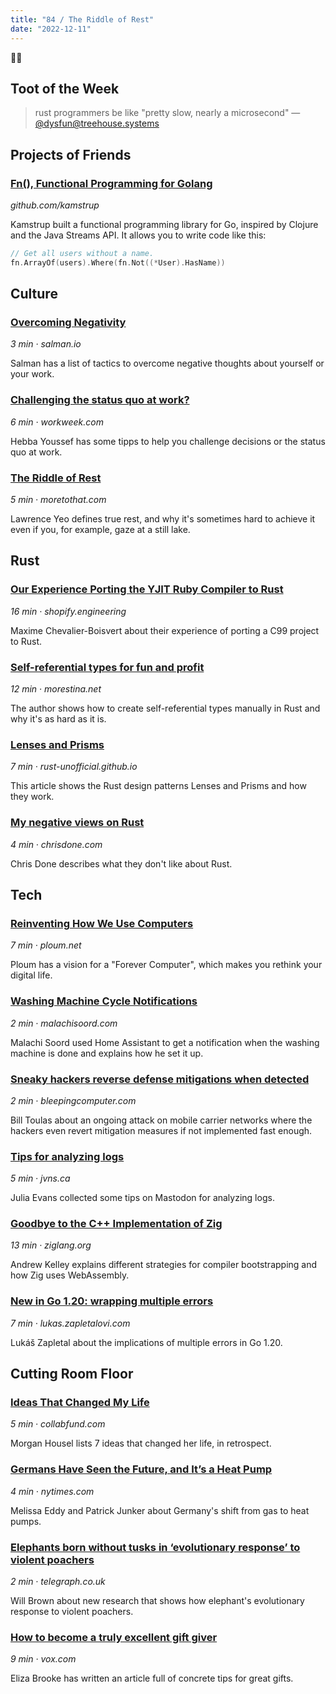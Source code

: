 ```yaml
---
title: "84 / The Riddle of Rest"
date: "2022-12-11"
---
```


✌🏻

## Toot of the Week

> rust programmers be like "pretty slow, nearly a microsecond"
> — [@dysfun@treehouse.systems](https://social.treehouse.systems/@dysfun/109472314305715171)

## Projects of Friends

### [Fn(), Functional Programming for Golang](https://click.arne.me?issue=84&url=https://github.com/kamstrup/fn)

_github.com/kamstrup_

Kamstrup built a functional programming library for Go, inspired by Clojure and
the Java Streams API. It allows you to write code like this:

```go
// Get all users without a name.
fn.ArrayOf(users).Where(fn.Not((*User).HasName))
```

## Culture

### [Overcoming Negativity](https://click.arne.me?issue=84&url=https://salman.io/blog/overcoming-negativity/)

_3 min · salman.io_

Salman has a list of tactics to overcome negative thoughts about yourself or your work.

### [Challenging the status quo at work?](https://click.arne.me?issue=84&url=https://workweek.com/2022/11/28/challenging-the-status-quo-at-work/)

_6 min · workweek.com_

Hebba Youssef has some tipps to help you challenge decisions or the status quo
at work.

### [The Riddle of Rest](https://click.arne.me?issue=84&url=https://moretothat.com/the-riddle-of-rest/)

_5 min · moretothat.com_

Lawrence Yeo defines true rest, and why it's sometimes hard to achieve it even if you, for example, gaze at a still lake.

## Rust

### [Our Experience Porting the YJIT Ruby Compiler to Rust](https://click.arne.me?issue=84&url=https://shopify.engineering/porting-yjit-ruby-compiler-to-rust)

_16 min · shopify.engineering_

Maxime Chevalier-Boisvert about their experience of porting a C99 project to Rust.

### [Self-referential types for fun and profit](https://click.arne.me?issue=84&url=https://morestina.net/blog/1868/self-referential-types-for-fun-and-profit)

_12 min · morestina.net_

The author shows how to create self-referential types manually in Rust and why
it's as hard as it is.

### [Lenses and Prisms](https://click.arne.me?issue=84&url=https://rust-unofficial.github.io/patterns/functional/lenses.html)

_7 min · rust-unofficial.github.io_

This article shows the Rust design patterns Lenses and Prisms and how they work.

### [My negative views on Rust](https://click.arne.me?issue=84&url=https://chrisdone.com/posts/rust/)

_4 min · chrisdone.com_

Chris Done describes what they don't like about Rust.

## Tech

### [Reinventing How We Use Computers](https://click.arne.me?issue=84&url=https://ploum.net/2022-12-03-reinventing-how-we-use-computers.html)

_7 min · ploum.net_

Ploum has a vision for a "Forever Computer", which makes you rethink your digital life.

### [Washing Machine Cycle Notifications](https://click.arne.me?issue=84&url=https://www.malachisoord.com/2020/04/08/washing-machine-cycle-notifications/)

_2 min · malachisoord.com_

Malachi Soord used Home Assistant to get a notification when the washing machine
is done and explains how he set it up.

### [Sneaky hackers reverse defense mitigations when detected](https://click.arne.me?issue=84&url=https://www.bleepingcomputer.com/news/security/sneaky-hackers-reverse-defense-mitigations-when-detected/)

_2 min · bleepingcomputer.com_

Bill Toulas about an ongoing attack on mobile carrier networks where the hackers even revert mitigation measures if not implemented fast enough.

### [Tips for analyzing logs](https://click.arne.me?issue=84&url=https://jvns.ca/blog/2022/12/07/tips-for-analyzing-logs/)

_5 min · jvns.ca_

Julia Evans collected some tips on Mastodon for analyzing logs.

### [Goodbye to the C++ Implementation of Zig](https://click.arne.me?issue=84&url=https://ziglang.org/news/goodbye-cpp/)

_13 min · ziglang.org_

Andrew Kelley explains different strategies for compiler bootstrapping and how Zig uses WebAssembly.

### [New in Go 1.20: wrapping multiple errors](https://click.arne.me?issue=84&url=https://lukas.zapletalovi.com/posts/2022/wrapping-multiple-errors/)

_7 min · lukas.zapletalovi.com_

Lukáš Zapletal about the implications of multiple errors in Go 1.20.

## Cutting Room Floor

### [Ideas That Changed My Life](https://click.arne.me?issue=84&url=https://collabfund.com/blog/ideas-that-changed-my-life/)

_5 min · collabfund.com_

Morgan Housel lists 7 ideas that changed her life, in retrospect.

### [Germans Have Seen the Future, and It’s a Heat Pump](https://click.arne.me?issue=84&url=https://www.nytimes.com/2022/12/02/world/europe/germany-heat-pumps.html)

_4 min · nytimes.com_

Melissa Eddy and Patrick Junker about Germany's shift from gas to heat pumps.

### [Elephants born without tusks in ‘evolutionary response’ to violent poachers](https://click.arne.me?issue=84&url=https://www.telegraph.co.uk/global-health/climate-and-people/mozambique-elephants-born-without-tusks-evolutionary-response/)

_2 min · telegraph.co.uk_

Will Brown about new research that shows how elephant's evolutionary response
to violent poachers.

### [How to become a truly excellent gift giver](https://click.arne.me?issue=84&url=https://www.vox.com/even-better/23464634/gift-giving-buy-perfect-presents-christmas-holiday)

_9 min · vox.com_

Eliza Brooke has written an article full of concrete tips for great gifts.
